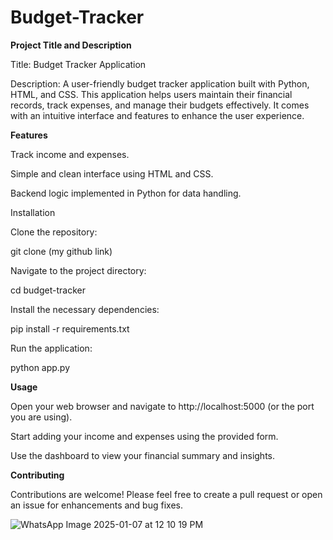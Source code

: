 # Budget-Tracker

**Project Title and Description**

Title: Budget Tracker Application

Description: A user-friendly budget tracker application built with Python, HTML, and CSS. This application helps users maintain their financial records, track expenses, and manage their budgets effectively. It comes with an intuitive interface and features to enhance the user experience.

**Features**

Track income and expenses.

Simple and clean interface using HTML and CSS.

Backend logic implemented in Python for data handling.

Installation

Clone the repository:

   git clone (my github link)

Navigate to the project directory:

   cd budget-tracker

Install the necessary dependencies:

   pip install -r requirements.txt

Run the application:

   python app.py

**Usage**

Open your web browser and navigate to http://localhost:5000 (or the port you are using).

Start adding your income and expenses using the provided form.

Use the dashboard to view your financial summary and insights.

**Contributing**

Contributions are welcome! Please feel free to create a pull request or open an issue for enhancements and bug fixes.

![WhatsApp Image 2025-01-07 at 12 10 19 PM](https://github.com/user-attachments/assets/9d2057d8-7906-4629-bb33-98b68b684305)

